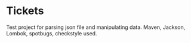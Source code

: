 # Tickets
Test project for parsing json file and manipulating data. Maven, Jackson, Lombok, spotbugs, checkstyle used.